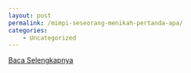 ```yaml
---
layout: post
permalink: /mimpi-seseorang-menikah-pertanda-apa/
categories:
    - Uncategorized
---
```


[Baca Selengkapnya](/02)
